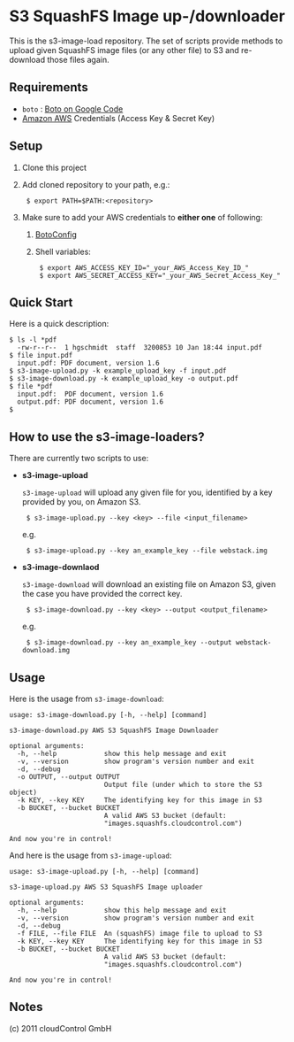 S3 SquashFS Image up-/downloader
================================
This is the s3-image-load repository. The set of scripts provide methods to upload given SquashFS image files (or any other file) to S3 and re-download those files again.

Requirements
------------
 * `boto` : [Boto on Google Code](http://code.google.com/p/boto/)
 * [Amazon AWS](http://aws.amazon.com/) Credentials (Access Key & Secret Key)


Setup
-----
1. Clone this project

2. Add cloned repository to your path, e.g.:

        $ export PATH=$PATH:<repository>

3. Make sure to add your AWS credentials to **either one** of following:

	1. [BotoConfig](http://code.google.com/p/boto/wiki/BotoConfig)

	2. Shell variables:

			$ export AWS_ACCESS_KEY_ID="_your_AWS_Access_Key_ID_"
			$ export AWS_SECRET_ACCESS_KEY="_your_AWS_Secret_Access_Key_"


Quick Start
-----------
Here is a quick description:

	$ ls -l *pdf
      -rw-r--r--  1 hgschmidt  staff  3200853 10 Jan 18:44 input.pdf
	$ file input.pdf
      input.pdf: PDF document, version 1.6
	$ s3-image-upload.py -k example_upload_key -f input.pdf
	$ s3-image-download.py -k example_upload_key -o output.pdf
	$ file *pdf
      input.pdf:  PDF document, version 1.6
      output.pdf: PDF document, version 1.6
	$


How to use the s3-image-loaders?
--------------------------------
There are currently two scripts to use:

 * **s3-image-upload**

    `s3-image-upload` will upload any given file for you, identified by a key provided by you, on Amazon S3.

        $ s3-image-upload.py --key <key> --file <input_filename>

	e.g.

		$ s3-image-upload.py --key an_example_key --file webstack.img

 * **s3-image-downlaod**

    `s3-image-download` will download an existing file on Amazon S3, given the case you have provided the correct key.

        $ s3-image-download.py --key <key> --output <output_filename>

    e.g.

        $ s3-image-download.py --key an_example_key --output webstack-download.img


Usage
-----
Here is the usage from `s3-image-download`:

	usage: s3-image-download.py [-h, --help] [command]

	s3-image-download.py AWS S3 SquashFS Image Downloader

	optional arguments:
	  -h, --help            show this help message and exit
	  -v, --version         show program's version number and exit
	  -d, --debug
	  -o OUTPUT, --output OUTPUT
	                        Output file (under which to store the S3 object)
	  -k KEY, --key KEY     The identifying key for this image in S3
	  -b BUCKET, --bucket BUCKET
	                        A valid AWS S3 bucket (default:
	                        "images.squashfs.cloudcontrol.com")

	And now you're in control!


And here is the usage from `s3-image-upload`:


    usage: s3-image-upload.py [-h, --help] [command]

    s3-image-upload.py AWS S3 SquashFS Image uploader

    optional arguments:
      -h, --help            show this help message and exit
      -v, --version         show program's version number and exit
      -d, --debug
      -f FILE, --file FILE  An (squashFS) image file to upload to S3
      -k KEY, --key KEY     The identifying key for this image in S3
      -b BUCKET, --bucket BUCKET
                            A valid AWS S3 bucket (default:
                            "images.squashfs.cloudcontrol.com")

    And now you're in control!

Notes
-----
(c) 2011 cloudControl GmbH